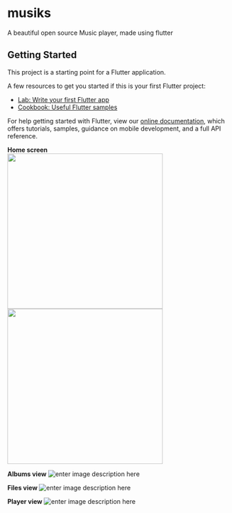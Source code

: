 # musiks

A beautiful open source Music player, made using flutter

## Getting Started

This project is a starting point for a Flutter application.

A few resources to get you started if this is your first Flutter project:

- [Lab: Write your first Flutter app](https://flutter.io/docs/get-started/codelab)
- [Cookbook: Useful Flutter samples](https://flutter.io/docs/cookbook)

For help getting started with Flutter, view our 
[online documentation](https://flutter.io/docs), which offers tutorials, 
samples, guidance on mobile development, and a full API reference.


**Home screen**
<br/>
<img src="https://github.com/procodingtools/musiks/blob/master/screenshots/Screenshot_20200309-003740.png" width="350"/> <img src="https://github.com/procodingtools/musiks/blob/master/screenshots/Screenshot_20200309-003800.png" width="350"/>

**Albums view**
![enter image description here](https://github.com/procodingtools/musiks/blob/master/screenshots/Screenshot_20200309-003751.png?raw=true)

**Files view**
![enter image description here](https://github.com/procodingtools/musiks/blob/master/screenshots/Screenshot_20200309-003812.png?raw=true)

**Player view**
![enter image description here](https://github.com/procodingtools/musiks/blob/master/screenshots/Screenshot_20200309-003824.png?raw=true)
